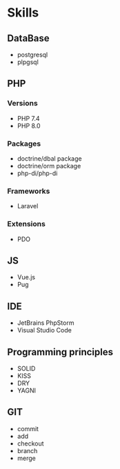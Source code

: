 # Skills

## DataBase
- postgresql
- plpgsql

## PHP

### Versions
- PHP 7.4
- PHP 8.0

### Packages
- doctrine/dbal package
- doctrine/orm package
- php-di/php-di

### Frameworks
- Laravel

### Extensions
- PDO


## JS
- Vue.js
- Pug

## IDE
- JetBrains PhpStorm
- Visual Studio Code 

## Programming principles
- SOLID
- KISS
- DRY
- YAGNI

## GIT
- commit
- add
- checkout
- branch
- merge
